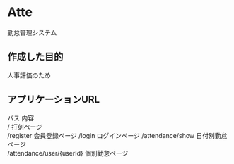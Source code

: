 # Atte
勤怠管理システム
## 作成した目的
人事評価のため

## アプリケーションURL
パス	内容	
/	打刻ページ	
/register	会員登録ページ	
/login	ログインページ	
/attendance/show	日付別勤怠ページ	
/attendance/user/{userId}	個別勤怠ページ	
